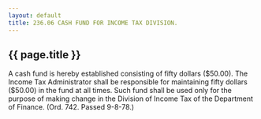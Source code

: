 ```yaml
---
layout: default 
title: 236.06 CASH FUND FOR INCOME TAX DIVISION.
---
```


{{ page.title }}
----------------

A cash fund is hereby established consisting of fifty dollars (\$50.00).
The Income Tax Administrator shall be responsible for maintaining fifty
dollars (\$50.00) in the fund at all times. Such fund shall be used only
for the purpose of making change in the Division of Income Tax of the
Department of Finance. (Ord. 742. Passed 9-8-78.)

